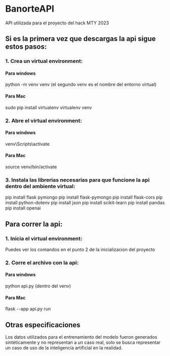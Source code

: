 # BanorteAPI
API utilizada para el proyecto del hack MTY 2023

## Si es la primera vez que descargas la api sigue estos pasos:

### 1. Crea un virtual environment:
#### Para windows
python -m venv venv (el segundo venv es el nombre del entorno virtual)
#### Para Mac
sudo pip install virtualenv
virtualenv venv

### 2. Abre el virtual environment: 
#### Para windows
venv\Scripts\activate
#### Para Mac
source venv/bin/activate

### 3. Instala las librerias necesarias para que funcione la api dentro del ambiente virtual:
pip install flask pymongo
pip install flask-pymongo
pip install flask-cors
pip install python-dotenv
pip install json
pip install scikit-learn
pip install pandas
pip install openai

## Para correr la api:

### 1. Inicia el virtual environment:
Puedes ver los comandos en el punto 2 de la inicializacion del proyecto

### 2. Corre el archivo con la api:
#### Para windows
python api.py (dentro del venv)
#### Para Mac
flask --app api.py run


## Otras especificaciones

Los datos utilizados para el entrenamiento del modelo fueron generados sintéticamente y no representan a un caso real, solo se busca representar un caso de uso de la inteligencia artificial en la realidad.
